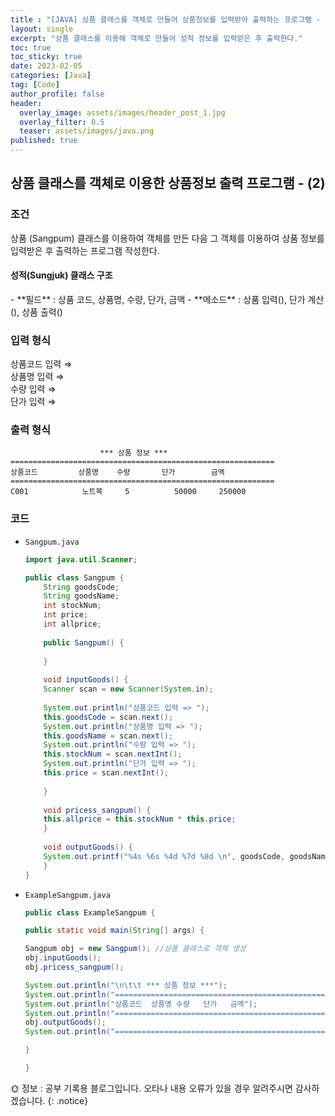 ```yaml
---
title : "[JAVA] 상품 클래스를 객체로 만들어 상품정보를 입력받아 출력하는 프로그램 - 상품 클래스 (1)"
layout: single
excerpt: "상품 클래스를 이용해 객체로 만들어 성적 정보를 입력받은 후 출력한다."
toc: true
toc_sticky: true
date: 2023-02-05
categories: [Java]
tag: [Code]
author_profile: false
header:
  overlay_image: assets/images/header_post_1.jpg
  overlay_filter: 0.5 
  teaser: assets/images/java.png
published: true
---
```


## 상품 클래스를 객체로 이용한 상품정보 출력 프로그램 - (2)

### 조건  
상품 (Sangpum) 클래스를 이용하여 객체를 만든 다음 그 객체를 이용하여 상품 정보를 입력받은 후 출력하는 프로그램 작성한다.   

<h4>성적(Sungjuk)  클래스 구조</h4>  
- **필드** : 상품 코드, 상품명, 수량, 단가, 금액  
- **메소드** : 상품 입력(), 단가 계산(), 상품 출력()    

### 입력 형식  

상품코드 입력 ⇒  
상품명 입력 ⇒  
수량 입력 ⇒  
단가 입력 ⇒   

### 출력 형식  
```
                    *** 상품 정보 ***
===========================================================
상품코드         상품명    수량       단가        금액
===========================================================
C001            노트북     5          50000     250000
```

### 코드

- `Sangpum.java`
    ```java
    import java.util.Scanner;

    public class Sangpum {
        String goodsCode;
        String goodsName;
        int stockNum;
        int price;
        int allprice;
        
        public Sangpum() {
        
        }
        
        void inputGoods() {
        Scanner scan = new Scanner(System.in);
        
        System.out.println("상품코드 입력 => ");
        this.goodsCode = scan.next();
        System.out.println("상품명 입력 => ");
        this.goodsName = scan.next();
        System.out.println("수량 입력 => ");
        this.stockNum = scan.nextInt();
        System.out.println("단가 입력 => ");
        this.price = scan.nextInt();
        
        }
        
        void pricess_sangpum() {
        this.allprice = this.stockNum * this.price;
        }
        
        void outputGoods() {
        System.out.printf("%4s %6s %4d %7d %8d \n", goodsCode, goodsName, stockNum, price, allprice);
        }
    }
    ```

- `ExampleSangpum.java`  
    ```java
    public class ExampleSangpum {

    public static void main(String[] args) {
    
    Sangpum obj = new Sangpum(); //상품 클래스로 객체 생성
    obj.inputGoods();
    obj.pricess_sangpum();
    
    System.out.println("\n\t\t *** 상품 정보 ***");
    System.out.println("===============================================================");
    System.out.println("상품코드  상품명 수량   단가   금액");
    System.out.println("===============================================================");
    obj.outputGoods();
    System.out.println("===============================================================");
    
    }

    }
    ```  


🌞 정보 : 공부 기록용 블로그입니다. 오타나 내용 오류가 있을 경우 알려주시면 감사하겠습니다.
{: .notice}
